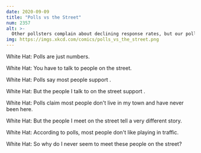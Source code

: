 ```yaml
---
date: 2020-09-09
title: "Polls vs the Street"
num: 2357
alt: >-
  Other pollsters complain about declining response rates, but our poll showed that 96% of respondents would be 'somewhat likely' or 'very likely' to agree to answer a series of questions for a survey.
img: https://imgs.xkcd.com/comics/polls_vs_the_street.png
---
```

White Hat: Polls are just numbers.

White Hat: You have to talk to people on the street.

White Hat: Polls say most people support <Candidate X>.

White Hat: But the people I talk to on the street support <Candidate Y>.

White Hat: Polls claim most people don't live in my town and have never been here.

White Hat: But the people I meet on the street tell a very different story.

White Hat: According to polls, most people don't like playing in traffic.

White Hat: So why do I never seem to meet these people on the street?
